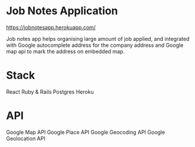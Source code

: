 # Job Notes Application

https://jobnotesapp.herokuapp.com/

Job notes app helps organising large amount of job applied, and integrated with Google autocomplete address for the company address and Google map api to mark the address on embedded map.

# Stack
React
Ruby & Rails
Postgres
Heroku

# API
Google Map API
Google Place API
Google Geocoding API
Google Geolocation API
